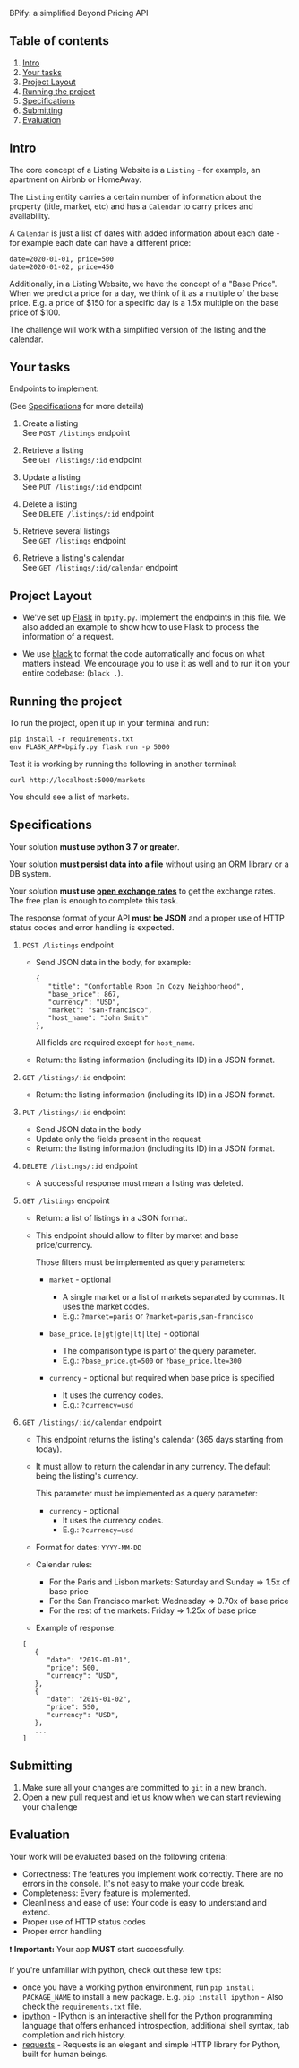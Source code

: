 BPify: a simplified Beyond Pricing API 


## Table of contents

1. [Intro](#intro)
1. [Your tasks](#your-tasks)
1. [Project Layout](#project-layout)
1. [Running the project](#running-the-project)
1. [Specifications](#specifications)
1. [Submitting](#submitting)
1. [Evaluation](#evaluation)


## Intro

The core concept of a Listing Website is a `Listing` - for example, an apartment on Airbnb or HomeAway.

The `Listing` entity carries a certain number of information about the property (title, market, etc) and has a `Calendar` to carry prices and availability. 

A `Calendar` is just a list of dates with added information about each date - for example each date can have a different price:
```
date=2020-01-01, price=500
date=2020-01-02, price=450
```

Additionally, in a Listing Website, we have the concept of a "Base Price". When we predict a price for a day, we think of it as a multiple of the base price. E.g. a price of $150 for a specific day is a 1.5x multiple on the base price of $100.

The challenge will work with a simplified version of the listing and the calendar.


## Your tasks

Endpoints to implement:

(See [Specifications](#specifications) for more details)

 1. Create a listing
   <br>See `POST /listings` endpoint
 
 1. Retrieve a listing
   <br>See `GET /listings/:id` endpoint
 
 1. Update a listing
   <br>See `PUT /listings/:id` endpoint

 1. Delete a listing
   <br>See `DELETE /listings/:id` endpoint
 
 1. Retrieve several listings
   <br>See `GET /listings` endpoint

 1. Retrieve a listing's calendar
   <br>See `GET /listings/:id/calendar` endpoint
 

## Project Layout

- We've set up [Flask][flask] in `bpify.py`.
Implement the endpoints in this file. We also added an example to show how to use Flask to process the information of a request.

- We use [black][black] to format the code automatically and focus on what matters instead. We encourage you to use it as well and to run it on your entire codebase: (`black .`).

        
## Running the project

To run the project, open it up in your terminal and run:

```
pip install -r requirements.txt
env FLASK_APP=bpify.py flask run -p 5000
```

Test it is working by running the following in another terminal:

```
curl http://localhost:5000/markets
```

You should see a list of markets.


## Specifications

Your solution **must use python 3.7 or greater**.

Your solution **must persist data into a file** without using an ORM library or a DB system.

Your solution **must use [open exchange rates][open-exchange-rates]** to get the exchange rates. The free plan is enough to complete this task.

The response format of your API **must be JSON** and a proper use of HTTP status codes and error handling is expected.

1. `POST /listings` endpoint

   - Send JSON data in the body, for example:
      ```
      {
         "title": "Comfortable Room In Cozy Neighborhood",
         "base_price": 867,
         "currency": "USD",
         "market": "san-francisco",
         "host_name": "John Smith"
      },
      ```
      All fields are required except for `host_name`.

   - Return: the listing information (including its ID) in a JSON format.

1. `GET /listings/:id` endpoint

   - Return: the listing information (including its ID) in a JSON format.
 
1. `PUT /listings/:id` endpoint
   
   - Send JSON data in the body
   - Update only the fields present in the request
   - Return: the listing information (including its ID) in a JSON format.

1. `DELETE /listings/:id` endpoint

   - A successful response must mean a listing was deleted.

1. `GET /listings` endpoint
   
   - Return: a list of listings in a JSON format.

   - This endpoint should allow to filter by market and base price/currency.

      Those filters must be implemented as query parameters: 

      - `market` - optional
         - A single market or a list of markets separated by commas. It uses the market codes.
         - E.g.: `?market=paris` or `?market=paris,san-francisco`
      
      - `base_price.[e|gt|gte|lt|lte]` - optional
         - The comparison type is part of the query parameter.
         - E.g.: `?base_price.gt=500` or `?base_price.lte=300`

      - `currency` - optional but required when base price is specified
         - It uses the currency codes.
         - E.g.: `?currency=usd`


1. `GET /listings/:id/calendar` endpoint

   - This endpoint returns the listing's calendar (365 days starting from today).
  
   - It must allow to return the calendar in any currency. The default being the listing's currency.
   
      This parameter must be implemented as a query parameter:

      - `currency` - optional
         - It uses the currency codes.
         - E.g.: `?currency=usd`

   - Format for dates: `YYYY-MM-DD`
   - Calendar rules:
        - For the Paris and Lisbon markets: Saturday and Sunday => 1.5x of base price
        - For the San Francisco market: Wednesday => 0.70x of base price
        - For the rest of the markets: Friday => 1.25x of base price
   - Example of response:  
   ```
   [
      {
         "date": "2019-01-01",
         "price": 500,
         "currency": "USD",
      },
      {
         "date": "2019-01-02",
         "price": 550,
         "currency": "USD",
      },
      ...
   ]
   ```


## Submitting

1. Make sure all your changes are committed to `git` in a new branch.
2. Open a new pull request and let us know when we can start reviewing your challenge


## Evaluation

Your work will be evaluated based on the following criteria:

 * Correctness: The features you implement work correctly.
   There are no errors in the console. It's not easy to make your code break.
 * Completeness: Every feature is implemented.
 * Cleanliness and ease of use: Your code is easy to understand and extend.
 * Proper use of HTTP status codes
 * Proper error handling

:exclamation: **Important:** Your app **MUST** start successfully.

If you're unfamiliar with python, check out these few tips:

   * once you have a working python environment, run `pip install PACKAGE_NAME` to install a new package. E.g. `pip install ipython` - Also check the `requirements.txt` file.
   * [ipython][ipython] - IPython is an interactive shell for the Python programming language that offers enhanced introspection, additional shell syntax, tab completion and rich history.
   * [requests][requests] - Requests is an elegant and simple HTTP library for Python, built for human beings.   



[flask]: https://flask.palletsprojects.com/en/1.1.x/
[open-exchange-rates]: https://openexchangerates.org/
[black]: https://github.com/psf/black
[ipython]: https://pypi.org/project/ipython/
[requests]: https://requests.readthedocs.io/en/master/
